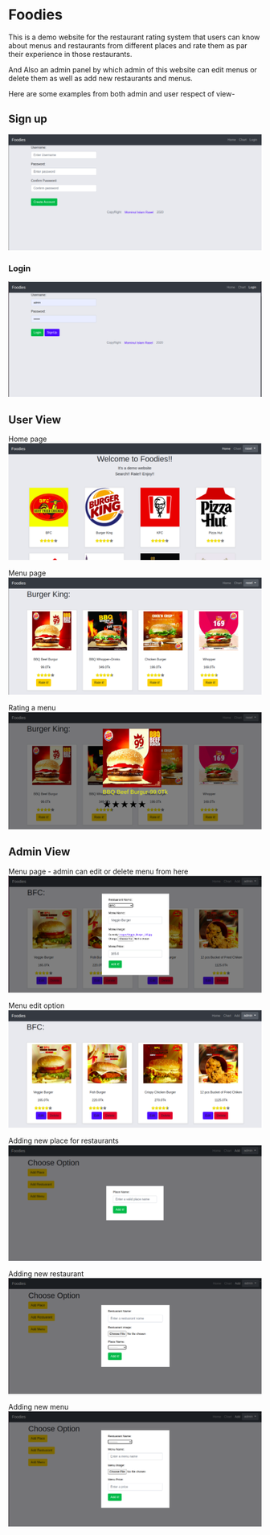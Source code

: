 # Foodies

This is a demo website for the restaurant rating system that users can know about menus and restaurants from different places and rate them as par their experience in those restaurants.

And Also an admin panel by which admin of this website can edit menus or delete them as well as add new restaurants and menus.

Here are some examples from both admin and user respect of view-

## Sign up
![GitHub Logo](/Images/signup.png)

### Login
![GitHub Logo](/Images/login.png)

## User View
Home page
![GitHub Logo](/Images/user/home_u.png)

Menu page
![GitHub Logo](/Images/user/menu_u.png)

Rating a menu
![GitHub Logo](/Images/user/rating_u.png)

## Admin View
Menu page - admin can edit or delete menu from here
![GitHub Logo](/Images/admin/edit_a.png)

Menu edit option
![GitHub Logo](/Images/admin/menu_a.png)

Adding new place for restaurants
![GitHub Logo](/Images/admin/place.png)

Adding new restaurant
![GitHub Logo](/Images/admin/restaurant.png)

Adding new menu
![GitHub Logo](/Images/admin/menu.png)
